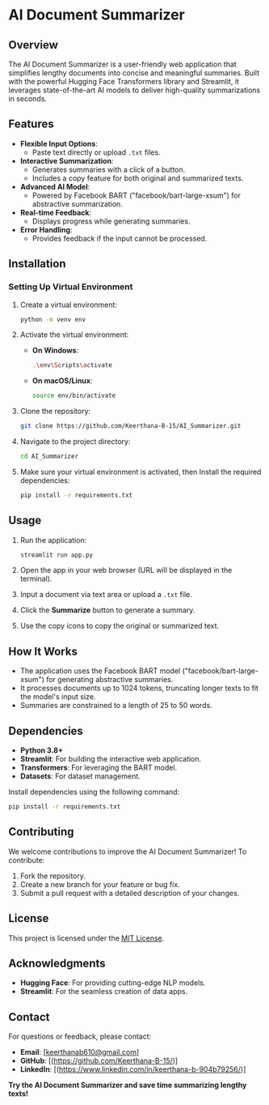 # AI Document Summarizer

## Overview
The AI Document Summarizer is a user-friendly web application that simplifies lengthy documents into concise and meaningful summaries. Built with the powerful Hugging Face Transformers library and Streamlit, it leverages state-of-the-art AI models to deliver high-quality summarizations in seconds.


## Features
- **Flexible Input Options**:
  - Paste text directly or upload `.txt` files.
- **Interactive Summarization**:
  - Generates summaries with a click of a button.
  - Includes a copy feature for both original and summarized texts.
- **Advanced AI Model**:
  - Powered by Facebook BART ("facebook/bart-large-xsum") for abstractive summarization.
- **Real-time Feedback**:
  - Displays progress while generating summaries.
- **Error Handling**:
  - Provides feedback if the input cannot be processed.


## Installation

### Setting Up Virtual Environment

1. Create a virtual environment:
   ```bash
   python -m venv env
   ```

2. Activate the virtual environment:
   - **On Windows**:
     ```bash
     .\env\Scripts\activate
     ```
   - **On macOS/Linux**:
     ```bash
     source env/bin/activate
     ```

1. Clone the repository:
   ```bash
   git clone https://github.com/Keerthana-B-15/AI_Summarizer.git
   ```
2. Navigate to the project directory:
   ```bash
   cd AI_Summarizer
   ```
3. Make sure your virtual environment is activated, then Install the required dependencies:
   ```bash
   pip install -r requirements.txt
   ```


## Usage

1. Run the application:
   ```bash
   streamlit run app.py
   ```
2. Open the app in your web browser (URL will be displayed in the terminal).

3. Input a document via text area or upload a `.txt` file.

4. Click the **Summarize** button to generate a summary.

5. Use the copy icons to copy the original or summarized text.


## How It Works

- The application uses the Facebook BART model ("facebook/bart-large-xsum") for generating abstractive summaries.
- It processes documents up to 1024 tokens, truncating longer texts to fit the model's input size.
- Summaries are constrained to a length of 25 to 50 words.


## Dependencies

- **Python 3.8+**
- **Streamlit**: For building the interactive web application.
- **Transformers**: For leveraging the BART model.
- **Datasets**: For dataset management.

Install dependencies using the following command:
```bash
pip install -r requirements.txt
```


## Contributing

We welcome contributions to improve the AI Document Summarizer! To contribute:

1. Fork the repository.
2. Create a new branch for your feature or bug fix.
3. Submit a pull request with a detailed description of your changes.


## License
This project is licensed under the [MIT License](LICENSE).


## Acknowledgments

- **Hugging Face**: For providing cutting-edge NLP models.
- **Streamlit**: For the seamless creation of data apps.


## Contact

For questions or feedback, please contact:
- **Email**: [keerthanab610@gmail.com]
- **GitHub**: [(https://github.com/Keerthana-B-15/)]
- **LinkedIn**: [(https://www.linkedin.com/in/keerthana-b-904b79256/)]


**Try the AI Document Summarizer and save time summarizing lengthy texts!**

